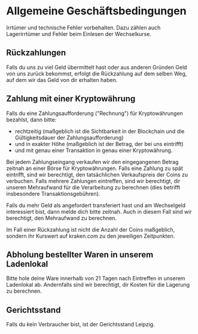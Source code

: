 # Allgemeine Geschäftsbedingungen

Irrtümer und technische Fehler vorbehalten. Dazu zählen auch Lagerirrtümer und Fehler beim Einlesen der Wechselkurse.

## Rückzahlungen

Falls du uns zu viel Geld übermittelt hast oder aus anderen Gründen Geld von uns zurück bekommst, erfolgt die Rückzahlung auf dem selben Weg, auf dem wir das Geld von dir erhalten haben.

## Zahlung mit einer Kryptowährung

Falls du eine Zahlungsaufforderung ("Rechnung") für Kryptowährungen bezahlst, dann bitte:

* rechtzeitig (maßgeblich ist die Sichtbarkeit in der Blockchain und die Gültigkeitsdauer der Zahlungsaufforderung)
* und in exakter Höhe (maßgeblich ist der Betrag, der bei uns eintrifft)
* und mit genau einer Transaktion in genau einer Kryptowährung.

Bei jedem Zahlungseingang verkaufen wir den eingegangenen Betrag zeitnah an einer Börse für Kryptowährungen. Falls eine Zahlung zu spät eintrifft, sind wir berechtigt, den tatsächlichen Verkaufspreis der Coins zu verbuchen. Falls mehrere Zahlungen eintreffen, sind wir berechtigt, dir unseren Mehraufwand für die Verarbeitung zu berechnen (dies betrifft insbesondere Transaktionsgebühren).

Falls du mehr Geld als angefordert transferiert hast und am Wechselgeld interessiert bist, dann melde dich bitte zeitnah. Auch in diesem Fall sind wir berechtigt, den Mehraufwand zu berechnen.

Im Fall einer Rückzahlung ist nicht die Anzahl der Coins maßgeblich, sondern ihr Kurswert auf kraken.com zu den jeweiligen Zeitpunkten.

## Abholung bestellter Waren in unserem Ladenlokal

Bitte hole deine Ware innerhalb von 21 Tagen nach Eintreffen in unserem Ladenlokal ab. Andernfalls sind wir berechtigt, dir Kosten für die Lagerung zu berechnen.

## Gerichtsstand

Falls du kein Verbraucher bist, ist der Gerichtsstand Leipzig.
